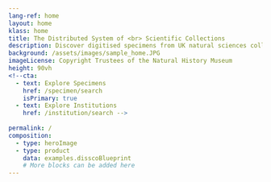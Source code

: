 ```yaml
---
lang-ref: home
layout: home
klass: home
title: The Distributed System of <br> Scientific Collections 
description: Discover digitised specimens from UK natural sciences collections
background: /assets/images/sample_home.JPG
imageLicense: Copyright Trustees of the Natural History Museum
height: 90vh
<!--cta:
  - text: Explore Specimens
    href: /specimen/search
    isPrimary: true
  - text: Explore Institutions
    href: /institution/search -->
 
permalink: /
composition:
  - type: heroImage
  - type: product
    data: examples.disscoBlueprint
    # More blocks can be added here
---
```



